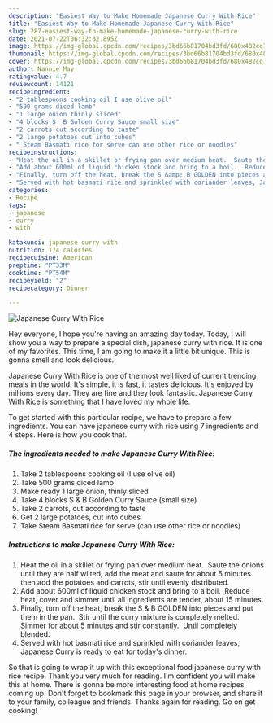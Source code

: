 ```yaml
---
description: "Easiest Way to Make Homemade Japanese Curry With Rice"
title: "Easiest Way to Make Homemade Japanese Curry With Rice"
slug: 287-easiest-way-to-make-homemade-japanese-curry-with-rice
date: 2021-07-22T06:32:32.895Z
image: https://img-global.cpcdn.com/recipes/3bd66b81704bd3fd/680x482cq70/japanese-curry-with-rice-recipe-main-photo.jpg
thumbnail: https://img-global.cpcdn.com/recipes/3bd66b81704bd3fd/680x482cq70/japanese-curry-with-rice-recipe-main-photo.jpg
cover: https://img-global.cpcdn.com/recipes/3bd66b81704bd3fd/680x482cq70/japanese-curry-with-rice-recipe-main-photo.jpg
author: Nannie May
ratingvalue: 4.7
reviewcount: 14121
recipeingredient:
- "2 tablespoons cooking oil I use olive oil"
- "500 grams diced lamb"
- "1 large onion thinly sliced"
- "4 blocks S  B Golden Curry Sauce small size"
- "2 carrots cut according to taste"
- "2 large potatoes cut into cubes"
- " Steam Basmati rice for serve can use other rice or noodles"
recipeinstructions:
- "Heat the oil in a skillet or frying pan over medium heat.  Saute the onions until they are half wilted, add the meat and saute for about 5 minutes then add the potatoes and carrots, stir until evenly distributed."
- "Add about 600ml of liquid chicken stock and bring to a boil.  Reduce heat, cover and simmer until all ingredients are tender, about 15 minutes."
- "Finally, turn off the heat, break the S &amp; B GOLDEN into pieces and put them in the pan.  Stir until the curry mixture is completely melted.  Simmer for about 5 minutes and stir constantly.  Until completely blended."
- "Served with hot basmati rice and sprinkled with coriander leaves, Japanese Curry is ready to eat for today&#39;s dinner."
categories:
- Recipe
tags:
- japanese
- curry
- with

katakunci: japanese curry with 
nutrition: 174 calories
recipecuisine: American
preptime: "PT33M"
cooktime: "PT54M"
recipeyield: "2"
recipecategory: Dinner

---
```



![Japanese Curry With Rice](https://img-global.cpcdn.com/recipes/3bd66b81704bd3fd/680x482cq70/japanese-curry-with-rice-recipe-main-photo.jpg)

Hey everyone, I hope you're having an amazing day today. Today, I will show you a way to prepare a special dish, japanese curry with rice. It is one of my favorites. This time, I am going to make it a little bit unique. This is gonna smell and look delicious.



Japanese Curry With Rice is one of the most well liked of current trending meals in the world. It's simple, it is fast, it tastes delicious. It's enjoyed by millions every day. They are fine and they look fantastic. Japanese Curry With Rice is something that I have loved my whole life.


To get started with this particular recipe, we have to prepare a few ingredients. You can have japanese curry with rice using 7 ingredients and 4 steps. Here is how you cook that.

<!--inarticleads1-->

##### The ingredients needed to make Japanese Curry With Rice:

1. Take 2 tablespoons cooking oil (I use olive oil)
1. Take 500 grams diced lamb
1. Make ready 1 large onion, thinly sliced
1. Take 4 blocks S &amp; B Golden Curry Sauce (small size)
1. Take 2 carrots, cut according to taste
1. Get 2 large potatoes, cut into cubes
1. Take  Steam Basmati rice for serve (can use other rice or noodles)




<!--inarticleads2-->

##### Instructions to make Japanese Curry With Rice:

1. Heat the oil in a skillet or frying pan over medium heat.  Saute the onions until they are half wilted, add the meat and saute for about 5 minutes then add the potatoes and carrots, stir until evenly distributed.
1. Add about 600ml of liquid chicken stock and bring to a boil.  Reduce heat, cover and simmer until all ingredients are tender, about 15 minutes.
1. Finally, turn off the heat, break the S &amp; B GOLDEN into pieces and put them in the pan.  Stir until the curry mixture is completely melted.  Simmer for about 5 minutes and stir constantly.  Until completely blended.
1. Served with hot basmati rice and sprinkled with coriander leaves, Japanese Curry is ready to eat for today&#39;s dinner.




So that is going to wrap it up with this exceptional food japanese curry with rice recipe. Thank you very much for reading. I'm confident you will make this at home. There is gonna be more interesting food at home recipes coming up. Don't forget to bookmark this page in your browser, and share it to your family, colleague and friends. Thanks again for reading. Go on get cooking!

